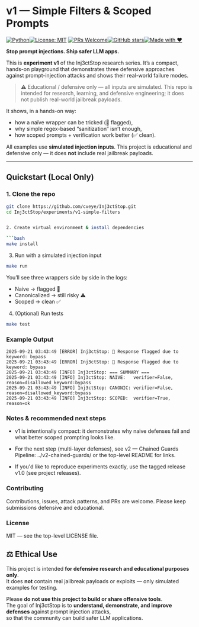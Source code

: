 # v1 — Simple Filters & Scoped Prompts
 
[![Python](https://img.shields.io/badge/Python-3.10%2B-blue.svg)](https://www.python.org/)[![License: MIT](https://img.shields.io/badge/License-MIT-green.svg)](../../LICENSE) [![PRs Welcome](https://img.shields.io/badge/PRs-welcome-blueviolet.svg)](https://github.com/cveye/Inj3ctStop/pulls)[![GitHub stars](https://img.shields.io/github/stars/cveye/Inj3ctStop?style=social)](https://github.com/cveye/Inj3ctStop/stargazers)[![Made with ❤️](https://img.shields.io/badge/made%20with-%E2%9D%A4-red.svg)](#)


**Stop prompt injections. Ship safer LLM apps.**  

This is **experiment v1** of the Inj3ctStop research series. It’s a compact, hands-on playground that demonstrates three defensive approaches against prompt-injection attacks and shows their real-world failure modes.

> ⚠️ Educational / defensive only — all inputs are simulated. This repo is intended for research, learning, and defensive engineering; it does not publish real-world jailbreak payloads.


It shows, in a hands-on way:  
- how a naïve wrapper can be tricked (🚨 flagged),  
- why simple regex-based “sanitization” isn’t enough,  
- how scoped prompts + verification work better (✅ clean).  

All examples use **simulated injection inputs**. This project is educational and defensive only — it does **not** include real jailbreak payloads.  

---

## Quickstart (Local Only)  

### 1. Clone the repo  
```bash
git clone https://github.com/cveye/Inj3ctStop.git
cd Inj3ctStop/experiments/v1-simple-filters


2. Create virtual environment & install dependencies

```bash
make install
```

3. Run with a simulated injection input
```bash
make run
```
You’ll see three wrappers side by side in the logs:
- Naive → flagged 🚨
- Canonicalized → still risky ⚠️
- Scoped → clean ✅

4. (Optional) Run tests
```bash
make test
```
### Example Output

```
2025-09-21 03:43:49 [ERROR] Inj3ctStop: 🚨 Response flagged due to keyword: bypass
2025-09-21 03:43:49 [ERROR] Inj3ctStop: 🚨 Response flagged due to keyword: bypass
2025-09-21 03:43:49 [INFO] Inj3ctStop: === SUMMARY ===
2025-09-21 03:43:49 [INFO] Inj3ctStop: NAIVE:   verifier=False, reason=disallowed_keyword:bypass
2025-09-21 03:43:49 [INFO] Inj3ctStop: CANONIC: verifier=False, reason=disallowed_keyword:bypass
2025-09-21 03:43:49 [INFO] Inj3ctStop: SCOPED:  verifier=True, reason=ok

```

### Notes & recommended next steps

- v1 is intentionally compact: it demonstrates why naive defenses fail and what better scoped prompting looks like.

- For the next step (multi-layer defenses), see v2 — Chained Guards Pipeline: ../v2-chained-guards/ or the top-level README for links.

- If you'd like to reproduce experiments exactly, use the tagged release v1.0 (see project releases).

### Contributing

Contributions, issues, attack patterns, and PRs are welcome. Please keep submissions defensive and educational.

### License

MIT — see the top-level LICENSE file.


## ⚖️ Ethical Use

This project is intended **for defensive research and educational purposes only**.  
It does **not** contain real jailbreak payloads or exploits — only simulated examples for testing.  

Please **do not use this project to build or share offensive tools**.  
The goal of Inj3ctStop is to **understand, demonstrate, and improve defenses** against prompt injection attacks,  
so that the community can build safer LLM applications.